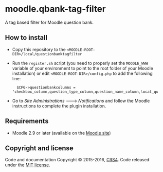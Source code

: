 # moodle.qbank-tag-filter

A tag based filter for Moodle question bank.


## How to install

* Copy this repository to the `<MOODLE-ROOT-DIR>/local/questionbanktagfilter`
* Run the `register.sh` script (you need to properly set the `MOODLE_WWW` variable of your environment to point to the root folder of your Moodle installation) or edit `<MOODLE-ROOT-DIR>/config.php` to add the following line:

		$CFG->questionbankcolumns = 'checkbox_column,question_type_column,question_name_column,local_questionbanktagfilter_edit_action_column,local_questionbanktagfilter_translate_action_column,local_questionbanktagfilter_view_action_column,preview_action_column,local_questionbanktagfilter_copy_action_column,local_questionbanktagfilter_delete_action_column,creator_name_column,modifier_name_column,local_questionbanktagfilter_question_bank_column';
		
* Go to *Site Administrations* ---> *Notifications* and follow the Moodle instructions to complete the plugin installation.

## Requirements

* Moodle 2.9 or later (available on the [Moodle site](https://download.moodle.org/releases/supported/))


## Copyright and license
Code and documentation Copyright © 2015-2016, [CRS4](http://www.crs4.it). 
Code released under the [MIT license](https://opensource.org/licenses/mit-license.php). 